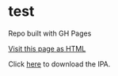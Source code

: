 # test
Repo built with GH Pages

<a href="https://dashboarde.github.io/test">Visit this page as HTML</a>

Click <a href="itms-services://?action=download-manifest&url=https://github.com/dashboarde/test/raw/main/BaseApp.plist">here</a> to download the IPA.
